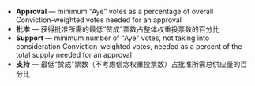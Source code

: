  - **Approval** — minimum "Aye" votes as a percentage of overall Conviction-weighted votes needed for an approval
 - **批准** — 获得批准所需的最低“赞成”票数占整体权重投票数的百分比
 - **Support** — minimum number of "Aye" votes, not taking into consideration Conviction-weighted votes, needed as a percent of the total supply needed for an approval
 - **支持** — 最低“赞成”票数（不考虑信念权重投票数）占批准所需总供应量的百分比